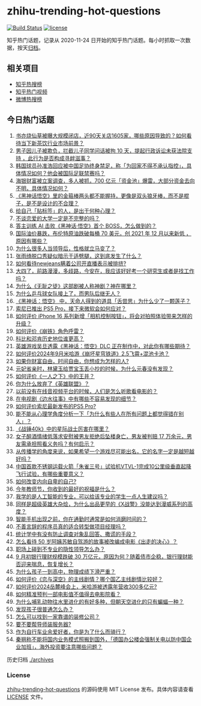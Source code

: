 # zhihu-trending-hot-questions

[![Build Status](https://github.com/justjavac/zhihu-trending-hot-questions/workflows/ci/badge.svg?branch=master)](https://github.com/justjavac/zhihu-trending-hot-questions/actions)
[![license](https://img.shields.io/github/license/justjavac/zhihu-trending-hot-questions)](https://github.com/justjavac/zhihu-trending-hot-questions/blob/master/LICENSE)

知乎热门话题，记录从 2020-11-24
日开始的知乎热门话题。每小时抓取一次数据，按天[归档](./archives)。

## 相关项目

- [知乎热搜榜](https://github.com/justjavac/zhihu-trending-top-search)
- [知乎热门视频](https://github.com/justjavac/zhihu-trending-hot-video)
- [微博热搜榜](https://github.com/justjavac/weibo-trending-hot-search)

## 今日热门话题

<!-- BEGIN -->
<!-- 最后更新时间 Thu Sep 12 2024 03:03:42 GMT+0800 (China Standard Time) -->

1. [书亦烧仙草被曝大规模闭店，近90天关店1605家，哪些原因导致的？如何看待当下新茶饮行业市场前景？](https://www.zhihu.com/question/666777494)
1. [男子因儿子被欺负，拦截儿子同学问话被拘 10 天，提起行政诉讼未获法院支持 ，此行为是否构成寻衅滋事？](https://www.zhihu.com/question/666756976)
1. [韩国球员孙准浩回应被中国足协终身禁足，称「为回家不得不承认指控」，具体情况如何？他会被国际足联禁赛吗？](https://www.zhihu.com/question/666868772)
1. [海银财富被立案调查，多人被抓，700 亿元「资金池」爆雷，大部分资金去向不明，具体情况如何？](https://www.zhihu.com/question/666843400)
1. [《黑神话悟空》里的金箍棒两头都不能握持，更像是双头狼牙棒，而不是棍子，是不是设计的不合理？](https://www.zhihu.com/question/666482809)
1. [给自己「贴标签」的人，是出于何种心理？](https://www.zhihu.com/question/666698021)
1. [不谈恋爱的大学一定是不完整的吗？](https://www.zhihu.com/question/666700710)
1. [答主训练 AI 击败《黑神话·悟空》首个 BOSS，怎么做到的？](https://www.zhihu.com/question/665989288)
1. [国际油价暴跌，布伦特原油跌破每桶 70 美元，创 2021 年 12 月以来新低 ，原因有哪些？](https://www.zhihu.com/question/666822284)
1. [为什么很多人当领导后，性格就立马变了？](https://www.zhihu.com/question/666583285)
1. [张雨绮脱口秀疑似暗示于适劈腿，这到底发生了什么？](https://www.zhihu.com/question/666795119)
1. [如何看待newjeans瞒着公司开直播表示被排挤?](https://www.zhihu.com/question/666877510)
1. [大四了，前路漫漫，多歧路，今安在，我应该好好考一个研究生或者是找工作吗？](https://www.zhihu.com/question/665560439)
1. [为什么《无耻之徒》这部剧被人称神剧？神在哪里？](https://www.zhihu.com/question/29584691)
1. [为什么乒乓球女队接上了，而男队后继无人？](https://www.zhihu.com/question/663580039)
1. [《黑神话：悟空》 中，天命人得到的道具「舌尝思」为什么少了一颗莲子？](https://www.zhihu.com/question/666506718)
1. [索尼已推出 PS5 Pro，接下来微软会如何应对？](https://www.zhihu.com/question/666746167)
1. [如何评价 iPhone 16 系列新增「相机控制按钮」，将会对拍照体验带来怎样的升级？](https://www.zhihu.com/question/666699155)
1. [如何评价《崩铁》角色呼雷？](https://www.zhihu.com/question/666767643)
1. [科比和邓肯历史地位谁更高？](https://www.zhihu.com/question/658309179)
1. [英雄游戏吴旦透露《黑神话：悟空》DLC 正在制作中，对此你有哪些期待？](https://www.zhihu.com/question/666386797)
1. [如何评价2024年9月米哈游《崩坏星穹铁道》2.5飞霄+混池卡池？](https://www.zhihu.com/question/666721571)
1. [如果你财富自由，时间自由，你想成为怎样的人?](https://www.zhihu.com/question/666675266)
1. [元妃省亲时，林黛玉给贾宝玉丢小抄的时候，为什么元春没有发现？](https://www.zhihu.com/question/666739468)
1. [如何评价《一人之下》中的王并？](https://www.zhihu.com/question/401616914)
1. [你为什么放弃了《英雄联盟》？](https://www.zhihu.com/question/375754922)
1. [以前没有在线音视频平台的时候，人们是怎么听歌看电影的？](https://www.zhihu.com/question/665606483)
1. [在电视剧《边水往事》中有哪些不容易发现的细节？](https://www.zhihu.com/question/665884998)
1. [如何评价索尼最新发布的PS5 Pro?](https://www.zhihu.com/question/666788606)
1. [能不能从心理学角度分析一下「为什么有些人在所有问题上都觉得错在别人」？](https://www.zhihu.com/question/666260576)
1. [《战锤40k》中的星际战士厉害在哪里？](https://www.zhihu.com/question/666728486)
1. [女子醉酒情绪低落求安慰被男友拒绝后坠楼身亡，男友被判赔 17 万余元，男友需承担照看义务吗？有何启示？](https://www.zhihu.com/question/666824181)
1. [从传播学的角度来说，如果希望一个游戏尽可能出名，它的名字一定是越短越好吗？](https://www.zhihu.com/question/632726275)
1. [中国首款不锈钢运载火箭「朱雀三号」试验机VTVL-1完成10公里级垂直起降飞行试验，有哪些重要意义？](https://www.zhihu.com/question/666841762)
1. [如何改变内向自卑的自己?](https://www.zhihu.com/question/666764520)
1. [今年教师节，你收到的最好的祝福是什么？](https://www.zhihu.com/question/666700522)
1. [我学的是人工智能的专业，可以给该专业的学生一点人生建议吗？](https://www.zhihu.com/question/665634790)
1. [同样是超级英雄大杂烩，为什么出品更早的《X战警》没能达到漫威系列的高度？](https://www.zhihu.com/question/641946954)
1. [智能手机出现之前，你在通勤时通常是如何消磨时间的？](https://www.zhihu.com/question/666388173)
1. [不善言辞的程序员真的适合转型做项目经理吗？](https://www.zhihu.com/question/666032466)
1. [统计学中有没有防止调查对象乱回答、撒谎的手段？](https://www.zhihu.com/question/666749228)
1. [怎么看待 50 岁阿姨苏敏自驾游的故事被改编成电影《出走的决心》？](https://www.zhihu.com/question/664873134)
1. [职场上碰到不专业的隐性领导怎么办？](https://www.zhihu.com/question/665937751)
1. [9 月初银行理财规模跌破 30 万亿元，原因为何？随着债市企稳，银行理财能否迎来喘息，恢复增长？](https://www.zhihu.com/question/666656379)
1. [为什么孩子一到高中，物理成绩下滑严重？](https://www.zhihu.com/question/624334272)
1. [如何评价《恋与深空》的主线剧情？哪个国乙主线剧情比较好？](https://www.zhihu.com/question/666489323)
1. [如何评价2024岳麓峰会上，米哈游被透露年营收300多亿元?](https://www.zhihu.com/question/666723109)
1. [如何精准预判一部电影值不值得去电影院看？](https://www.zhihu.com/question/666450847)
1. [为什么哺乳动物往水里进化的有好多种，但朝天空进化的只有蝙蝠一种？](https://www.zhihu.com/question/666508327)
1. [发现孩子很普通怎么办？](https://www.zhihu.com/question/412620700)
1. [怎么可以找到一家靠谱的装修公司？](https://www.zhihu.com/question/647058986)
1. [要不要帮导师装服务器?](https://www.zhihu.com/question/666121717)
1. [作为自行车业余爱好者，你是为了什么而骑行？](https://www.zhihu.com/question/664461957)
1. [秦朔称不能将国内业务模式照搬到国外，「德国办公楼会强制关电以防中国企业加班」，海外投资要注意哪些问题？](https://www.zhihu.com/question/666733371)

<!-- END -->

历史归档 [./archives](./archives)

### License

[zhihu-trending-hot-questions](https://github.com/justjavac/zhihu-trending-hot-questions)
的源码使用 MIT License 发布。具体内容请查看 [LICENSE](./LICENSE) 文件。
